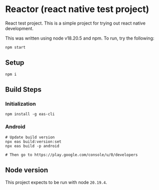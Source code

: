 # Reactor (react native test project)

React test project. This is a simple project for trying out react native development.

This was written using node v18.20.5 and npm. To run, try the following:

```
npm start
```

## Setup

```
npm i
```

## Build Steps

### Initialization

```
npm install -g eas-cli
```

### Android

```
# Update build version
npx eas build:version:set
npx eas build -p android

# Then go to https://play.google.com/console/u/0/developers
```

## Node version

This project expects to be run with node `20.19.4`.
